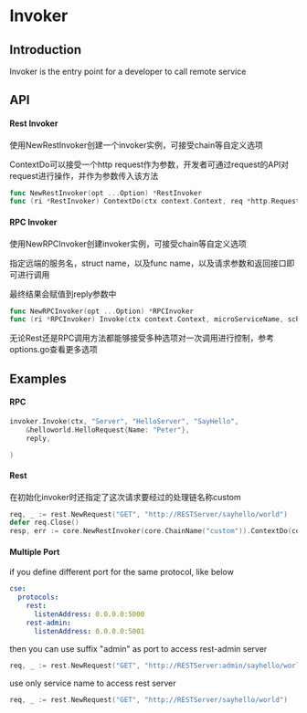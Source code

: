 # Invoker
## Introduction
Invoker is the entry point for a developer to call remote service

## API

#### Rest Invoker

使用NewRestInvoker创建一个invoker实例，可接受chain等自定义选项

ContextDo可以接受一个http request作为参数，开发者可通过request的API对request进行操作，并作为参数传入该方法

```go
func NewRestInvoker(opt ...Option) *RestInvoker
func (ri *RestInvoker) ContextDo(ctx context.Context, req *http.Request, options ...InvocationOption) (*rest.Response, error)
```

#### RPC Invoker

使用NewRPCInvoker创建invoker实例，可接受chain等自定义选项

指定远端的服务名，struct name，以及func name，以及请求参数和返回接口即可进行调用

最终结果会赋值到reply参数中

```go
func NewRPCInvoker(opt ...Option) *RPCInvoker 
func (ri *RPCInvoker) Invoke(ctx context.Context, microServiceName, schemaID, operationID string, arg interface{}, reply interface{}, options ...InvocationOption) error
```

无论Rest还是RPC调用方法都能够接受多种选项对一次调用进行控制，参考options.go查看更多选项

## Examples

#### RPC


```go
invoker.Invoke(ctx, "Server", "HelloServer", "SayHello",
    &helloworld.HelloRequest{Name: "Peter"},
    reply,

)
```

#### Rest


在初始化invoker时还指定了这次请求要经过的处理链名称custom

```go
req, _ := rest.NewRequest("GET", "http://RESTServer/sayhello/world")
defer req.Close()
resp, err := core.NewRestInvoker(core.ChainName("custom")).ContextDo(context.TODO(), req)
```

#### Multiple Port
if you define different port for the same protocol, like below
```yaml
cse:
  protocols:
    rest:
      listenAddress: 0.0.0.0:5000
    rest-admin:
      listenAddress: 0.0.0.0:5001
```
then you can use suffix "admin" as port to access rest-admin server
```go
req, _ := rest.NewRequest("GET", "http://RESTServer:admin/sayhello/world")
```
use only service name to access rest server
```go
req, _ := rest.NewRequest("GET", "http://RESTServer/sayhello/world")
```




